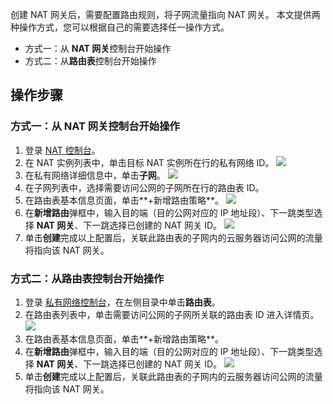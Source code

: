 创建 NAT 网关后，需要配置路由规则，将子网流量指向 NAT 网关。
本文提供两种操作方式，您可以根据自己的需要选择任一操作方式。
- 方式一：从 **NAT 网关**控制台开始操作
- 方式二：从**路由表**控制台开始操作

## 操作步骤

### 方式一：从 NAT 网关控制台开始操作
1. 登录 [NAT 控制台](https://console.cloud.tencent.com/vpc/nat?rid=1)。
2. 在 NAT 实例列表中，单击目标 NAT 实例所在行的私有网络 ID。
   ![](https://qcloudimg.tencent-cloud.cn/raw/a14fb15efb8f54104eabdb8c88918ae8.png)
3. 在私有网络详细信息中，单击**子网**。
   ![](https://qcloudimg.tencent-cloud.cn/raw/f80001ed29b7c8290fa67b70a434fbc9.png)
4. 在子网列表中，选择需要访问公网的子网所在行的路由表 ID。
5. 在路由表基本信息页面，单击**+新增路由策略**。
    ![](https://qcloudimg.tencent-cloud.cn/raw/ed02207b047f3164b950f73370ab9931.png)
6. 在**新增路由**弹框中，输入目的端（目的公网对应的 IP 地址段）、下一跳类型选择 **NAT 网关**、下一跳选择已创建的 NAT 网关 ID。
    ![](https://qcloudimg.tencent-cloud.cn/raw/df0ab60fa2824d4a8d61a7fe02585339.png)
7. 单击**创建**完成以上配置后，关联此路由表的子网内的云服务器访问公网的流量将指向该 NAT 网关。
   
 

### 方式二：从路由表控制台开始操作
1. 登录 [私有网络控制台](https://console.cloud.tencent.com/vpc/nat?rid=1)，在左侧目录中单击**路由表**。
2. 在路由表列表中，单击需要访问公网的子网所关联的路由表 ID 进入详情页。
![](https://main.qcloudimg.com/raw/d9149a32b451867c5ccd4c171f58d963.png)
3. 在路由表基本信息页面，单击**+新增路由策略**。
4. 在**新增路由**弹框中，输入目的端（目的公网对应的 IP 地址段）、下一跳类型选择 **NAT 网关**、下一跳选择已创建的 NAT 网关 ID。
  ![](https://qcloudimg.tencent-cloud.cn/raw/63add142cdb650a1de47395439715af3.png)
5. 单击**创建**完成以上配置后，关联此路由表的子网内的云服务器访问公网的流量将指向该 NAT 网关。
